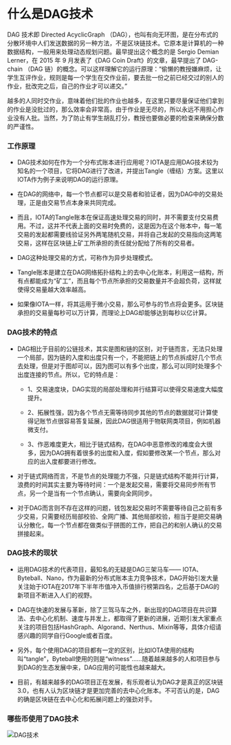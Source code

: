 # 什么是DAG技术


DAG 技术即 Directed AcyclicGraph （DAG），也叫有向无环图，是在分布式的分散环境中人们发送数据的另一种方法，不是区块链技术。它原本是计算机的一种数据结构，一般用来处理动态规划问题。最早提出这个概念的是 Sergio Demian Lerner，在 2015 年 9 月发表了《DAG Coin Draft》的文章，最早提出了 DAG-chain （DAG 链）的概念。可以这样理解它的运行原理：“偷懒的教授嫌麻烦，让学生互评作业，规则是每一个学生在交作业前，要去批一份之前已经交过的别人的作业，批改完之后，自己的作业才可以递交。”

越多的人同时交作业，意味着他们批的作业也越多，在这里只要尽量保证他们拿到的作业是没批过的，那么效率会非常高，由于作业是无尽的，所以永远不用担心作业没有人批。当然，为了防止有学生胡乱打分，教授也要做必要的检查来确保分数的严谨性。

### 工作原理

+ DAG技术如何在作为一个分布式账本进行应用呢？IOTA是应用DAG技术较为知名的一个项目，它将DAG进行了改进，并提出Tangle（缠结）方案。这里以IOTA作为例子来说明DAG的运行原理。

+ 在DAG的网络中，每一个节点都可以是交易者和验证者，因为DAG中的交易处理，正是由交易节点本身来共同完成。

+ 而且，IOTA的Tangle账本在保证高速处理交易的同时，并不需要支付交易费用。不过，这并不代表上面的交易时免费的，这是因为在这个账本中，每一笔交易的发起都需要线验证另外两笔随机交易，并将自己发起的交易指向这两笔交易，这样在区块链上矿工所承担的责任就分配给了所有的交易者。

+ DAG这种处理交易的方式，可称作为异步处理模式。

+ Tangle账本是建立在DAG网络拓扑结构上的去中心化账本，利用这一结构，所有点都能成为“矿工”，而且每个节点所承担的交易数量并不会超负荷，这样就使得交易量越大效率越高。

+ 如果像IOTA一样，将其运用于微小交易，那么可参与的节点将会更多。区块链承担的交易量每秒可以万计算，而理论上DAG却能够达到每秒以亿计算。

### DAG技术的特点 

+ DAG相比于目前的公链技术，其实是图和链的区别，对于链而言，无法只处理一个局部，因为链的入度和出度只有一个，不能把链上的节点拆成好几个节点去处理，但是对于图却可以，因为图可以有多个出度，那么可以同时处理多个出度连接的节点。所以，它的特点是：

    - 1、交易速度块，DAG实现的局部处理和并行结算可以使得交易速度大幅度提升。

    - 2、拓展性强，因为各个节点无需等待同步其他的节点的数据就可计算使得记账节点很容易答复延展，因此DAG很适用于物联网类项目，例如机器微支付。

    - 3、作恶难度更大，相比于链式结构，在DAG中恶意修改的难度会大很多，因为DAG拥有着很多的出度和入度，假如要修改某一个节点，那么对应的出入度都要进行修改。

+ 对于链式网络而言，不是节点的处理能力不强，只是链式结构不能并行计算，浪费的时间其实主要为等待时间：一个是发起交易，需要将交易同步所有节点，另一个是当有一个节点确认，需要向全网同步。

+ 对于DAG而言则不存在这样的问题，钱包发起交易时不需要等待自己之前有多少交易，只需要经历局部校验、全网广播、其他局部校验，相当于是把交易确认分散化，每一个节点都在做类似于拼图的工作，把自己的和别人确认的交易拼接起来。

### DAG技术的现状

+ 运用DAG技术的代表项目，最知名的无疑是DAG三架马车—— IOTA、Byteball、Nano，作为最新的分布式账本主力竞争技术，DAG开始引发大量关注始于IOTA在2017年下半年市值冲入币值排行榜第四名，之后基于DAG的新项目不断进入人们的视野。

+ DAG在快速的发展与革新，除了三驾马车之外，新出现的DAG项目在共识算法、去中心化机制、速度与并发上，都取得了更新的进展，近期引发大家重点关注的项目包括HashGraph、Algorand、Nerthus、Mixin等等，具体介绍请感兴趣的同学自行Google或者百度。

+ 另外，每个使用DAG的项目都有一定的区别，比如IOTA使用的结构叫“tangle”，Byteball使用的则是“witness”……随着越来越多的人和项目参与到DAG的生态发展中来，DAG应用的可能性也越来越大。

+ 目前，有越来越多的DAG项目正在发展，有乐观者认为DAG才是真正的区块链3.0，也有人认为区块链才是更加完善的去中心化账本。不可否认的是，DAG的确是区块链在去中心化和拓展问题上的强劲对手。

### 哪些币使用了DAG技术

![DAG技术](https://cdn.bsatoshi.com/2019/07/06/15624085707056.jpg)

